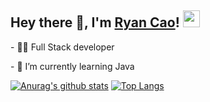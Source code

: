 <!-- ### Hey there 👋, I'm Ryan Cao -->
<h2>  Hey there 👋, I'm <a href="" target="_blank">Ryan Cao</a>! <img src="https://user-images.githubusercontent.com/5679180/79618120-0daffb80-80be-11ea-819e-d2b0fa904d07.gif" width="27px"></h2>
<p>- 👨‍💻 Full Stack developer </p>
<p>- 🌱 I’m currently learning Java </p>

[![Anurag's github stats](https://github-readme-stats.vercel.app/api?username=JarvisCao&show_icons=true&theme=gruvbox)](https://github.com/anuraghazra/github-readme-stats)
[![Top Langs](https://github-readme-stats.vercel.app/api/top-langs/?username=JarvisCao)](https://github.com/anuraghazra/github-readme-stats)
<!--
**JarvisCao/JarvisCao** is a ✨ _special_ ✨ repository because its `README.md` (this file) appears on your GitHub profile.

Here are some ideas to get you started:

- 🔭 I’m currently working on ...
- 🌱 I’m currently learning ...
- 👯 I’m looking to collaborate on ...
- 🤔 I’m looking for help with ...
- 💬 Ask me about ...
- 📫 How to reach me: ...
- 😄 Pronouns: ...
- ⚡ Fun fact: ...
-->
